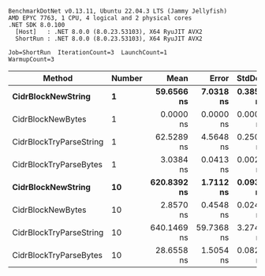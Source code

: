 ```

BenchmarkDotNet v0.13.11, Ubuntu 22.04.3 LTS (Jammy Jellyfish)
AMD EPYC 7763, 1 CPU, 4 logical and 2 physical cores
.NET SDK 8.0.100
  [Host]   : .NET 8.0.0 (8.0.23.53103), X64 RyuJIT AVX2
  ShortRun : .NET 8.0.0 (8.0.23.53103), X64 RyuJIT AVX2

Job=ShortRun  IterationCount=3  LaunchCount=1  
WarmupCount=3  

```
| Method                  | Number | Mean        | Error      | StdDev    | Min         | Max         | Allocated |
|------------------------ |------- |------------:|-----------:|----------:|------------:|------------:|----------:|
| **CidrBlockNewString**      | **1**      |  **59.6566 ns** |  **7.0318 ns** | **0.3854 ns** |  **59.4025 ns** |  **60.1001 ns** |         **-** |
| CidrBlockNewBytes       | 1      |   0.0000 ns |  0.0000 ns | 0.0000 ns |   0.0000 ns |   0.0000 ns |         - |
| CidrBlockTryParseString | 1      |  62.5289 ns |  4.5648 ns | 0.2502 ns |  62.3292 ns |  62.8096 ns |         - |
| CidrBlockTryParseBytes  | 1      |   3.0384 ns |  0.0413 ns | 0.0023 ns |   3.0365 ns |   3.0409 ns |         - |
| **CidrBlockNewString**      | **10**     | **620.8392 ns** |  **1.7112 ns** | **0.0938 ns** | **620.7576 ns** | **620.9417 ns** |         **-** |
| CidrBlockNewBytes       | 10     |   2.8570 ns |  0.4548 ns | 0.0249 ns |   2.8410 ns |   2.8858 ns |         - |
| CidrBlockTryParseString | 10     | 640.1469 ns | 59.7368 ns | 3.2744 ns | 637.9497 ns | 643.9103 ns |         - |
| CidrBlockTryParseBytes  | 10     |  28.6558 ns |  1.5054 ns | 0.0825 ns |  28.6017 ns |  28.7508 ns |         - |
